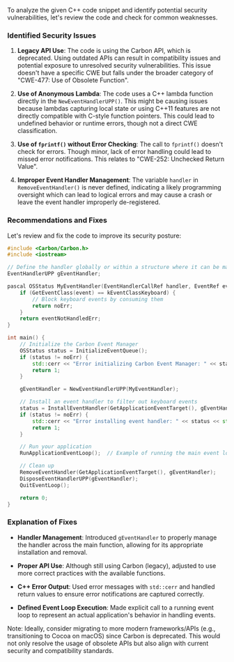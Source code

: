 To analyze the given C++ code snippet and identify potential security vulnerabilities, let's review the code and check for common weaknesses.

### Identified Security Issues

1. **Legacy API Use**: The code is using the Carbon API, which is deprecated. Using outdated APIs can result in compatibility issues and potential exposure to unresolved security vulnerabilities. This issue doesn't have a specific CWE but falls under the broader category of "CWE-477: Use of Obsolete Function".

2. **Use of Anonymous Lambda**: The code uses a C++ lambda function directly in the `NewEventHandlerUPP()`. This might be causing issues because lambdas capturing local state or using C++11 features are not directly compatible with C-style function pointers. This could lead to undefined behavior or runtime errors, though not a direct CWE classification.

3. **Use of `fprintf()` without Error Checking**: The call to `fprintf()` doesn't check for errors. Though minor, lack of error handling could lead to missed error notifications. This relates to "CWE-252: Unchecked Return Value".

4. **Improper Event Handler Management**: The variable `handler` in `RemoveEventHandler()` is never defined, indicating a likely programming oversight which can lead to logical errors and may cause a crash or leave the event handler improperly de-registered.

### Recommendations and Fixes

Let's review and fix the code to improve its security posture:

```cpp
#include <Carbon/Carbon.h>
#include <iostream>

// Define the handler globally or within a structure where it can be managed properly
EventHandlerUPP gEventHandler;

pascal OSStatus MyEventHandler(EventHandlerCallRef handler, EventRef event, void* userData) {
    if (GetEventClass(event) == kEventClassKeyboard) {
        // Block keyboard events by consuming them
        return noErr;
    }
    return eventNotHandledErr;
}

int main() {
    // Initialize the Carbon Event Manager
    OSStatus status = InitializeEventQueue();
    if (status != noErr) {
        std::cerr << "Error initializing Carbon Event Manager: " << status << std::endl;
        return 1;
    }

    gEventHandler = NewEventHandlerUPP(MyEventHandler);

    // Install an event handler to filter out keyboard events
    status = InstallEventHandler(GetApplicationEventTarget(), gEventHandler, 1, nullptr, nullptr);
    if (status != noErr) {
        std::cerr << "Error installing event handler: " << status << std::endl;
        return 1;
    }

    // Run your application
    RunApplicationEventLoop();  // Example of running the main event loop

    // Clean up
    RemoveEventHandler(GetApplicationEventTarget(), gEventHandler);
    DisposeEventHandlerUPP(gEventHandler);
    QuitEventLoop();

    return 0;
}
```

### Explanation of Fixes

- **Handler Management**: Introduced `gEventHandler` to properly manage the handler across the main function, allowing for its appropriate installation and removal.

- **Proper API Use**: Although still using Carbon (legacy), adjusted to use more correct practices with the available functions.

- **C++ Error Output**: Used error messages with `std::cerr` and handled return values to ensure error notifications are captured correctly.

- **Defined Event Loop Execution**: Made explicit call to a running event loop to represent an actual application's behavior in handling events.

Note: Ideally, consider migrating to more modern frameworks/APIs (e.g., transitioning to Cocoa on macOS) since Carbon is deprecated. This would not only resolve the usage of obsolete APIs but also align with current security and compatibility standards.